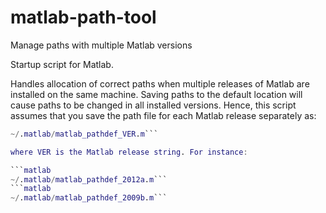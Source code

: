 # matlab-path-tool
Manage paths with multiple Matlab versions


Startup script for Matlab.

Handles allocation of correct paths when multiple releases of Matlab are
installed on the same machine. Saving paths to the default location will
cause paths to be changed in all installed versions. Hence, this script
assumes that you save the path file for each Matlab release separately
as:


```matlab
~/.matlab/matlab_pathdef_VER.m```

where VER is the Matlab release string. For instance:

```matlab
~/.matlab/matlab_pathdef_2012a.m```
```matlab
~/.matlab/matlab_pathdef_2009b.m```
